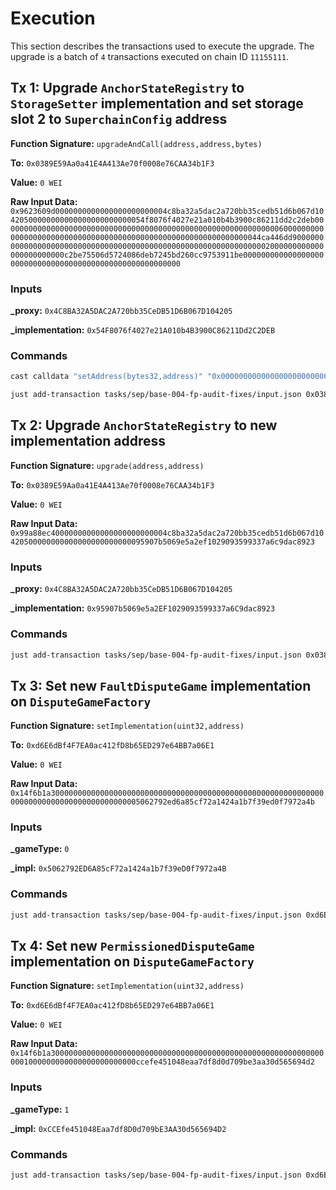 # Execution

This section describes the transactions used to execute the upgrade. The upgrade is a batch of `4` transactions executed on chain ID `11155111`.

## Tx 1: Upgrade `AnchorStateRegistry` to `StorageSetter` implementation and set storage slot 2 to `SuperchainConfig` address

**Function Signature:** `upgradeAndCall(address,address,bytes)`

**To:** `0x0389E59Aa0a41E4A413Ae70f0008e76CAA34b1F3`

**Value:** `0 WEI`

**Raw Input Data:** `0x9623609d0000000000000000000000004c8ba32a5dac2a720bb35cedb51d6b067d10420500000000000000000000000054f8076f4027e21a010b4b3900c86211dd2c2deb00000000000000000000000000000000000000000000000000000000000000600000000000000000000000000000000000000000000000000000000000000044ca446dd90000000000000000000000000000000000000000000000000000000000000002000000000000000000000000c2be75506d5724086deb7245bd260cc9753911be00000000000000000000000000000000000000000000000000000000`

### Inputs

**_proxy:** `0x4C8BA32A5DAC2A720bb35CeDB51D6B067D104205`

**_implementation:** `0x54F8076f4027e21A010b4B3900C86211Dd2C2DEB`

### Commands

```sh
cast calldata "setAddress(bytes32,address)" "0x0000000000000000000000000000000000000000000000000000000000000002" "0xC2Be75506d5724086DEB7245bd260Cc9753911Be"
```

```sh
just add-transaction tasks/sep/base-004-fp-audit-fixes/input.json 0x0389E59Aa0a41E4A413Ae70f0008e76CAA34b1F3 "upgradeAndCall(address,address,bytes)" "0x4C8BA32A5DAC2A720bb35CeDB51D6B067D104205" "0x54F8076f4027e21A010b4B3900C86211Dd2C2DEB" "0xca446dd90000000000000000000000000000000000000000000000000000000000000002000000000000000000000000c2be75506d5724086deb7245bd260cc9753911be"
```

## Tx 2: Upgrade `AnchorStateRegistry` to new implementation address

**Function Signature:** `upgrade(address,address)`

**To:** `0x0389E59Aa0a41E4A413Ae70f0008e76CAA34b1F3`

**Value:** `0 WEI`

**Raw Input Data:** `0x99a88ec40000000000000000000000004c8ba32a5dac2a720bb35cedb51d6b067d10420500000000000000000000000095907b5069e5a2ef1029093599337a6c9dac8923`

### Inputs

**_proxy:** `0x4C8BA32A5DAC2A720bb35CeDB51D6B067D104205`

**_implementation:** `0x95907b5069e5a2EF1029093599337a6C9dac8923`

### Commands

```sh
just add-transaction tasks/sep/base-004-fp-audit-fixes/input.json 0x0389E59Aa0a41E4A413Ae70f0008e76CAA34b1F3 "upgrade(address,address)" "0x4C8BA32A5DAC2A720bb35CeDB51D6B067D104205" "0x95907b5069e5a2EF1029093599337a6C9dac8923"
```

## Tx 3: Set new `FaultDisputeGame` implementation on `DisputeGameFactory`

**Function Signature:** `setImplementation(uint32,address)`

**To:** `0xd6E6dBf4F7EA0ac412fD8b65ED297e64BB7a06E1`

**Value:** `0 WEI`

**Raw Input Data:** `0x14f6b1a300000000000000000000000000000000000000000000000000000000000000000000000000000000000000005062792ed6a85cf72a1424a1b7f39ed0f7972a4b`

### Inputs

**_gameType:** `0`

**_impl:** `0x5062792ED6A85cF72a1424a1b7f39eD0f7972a4B`

### Commands

```sh
just add-transaction tasks/sep/base-004-fp-audit-fixes/input.json 0xd6E6dBf4F7EA0ac412fD8b65ED297e64BB7a06E1 "setImplementation(uint32,address)" "0" "0x5062792ED6A85cF72a1424a1b7f39eD0f7972a4B"
```

## Tx 4: Set new `PermissionedDisputeGame` implementation on `DisputeGameFactory`

**Function Signature:** `setImplementation(uint32,address)`

**To:** `0xd6E6dBf4F7EA0ac412fD8b65ED297e64BB7a06E1`

**Value:** `0 WEI`

**Raw Input Data:** `0x14f6b1a30000000000000000000000000000000000000000000000000000000000000001000000000000000000000000ccefe451048eaa7df8d0d709be3aa30d565694d2`

### Inputs

**_gameType:** `1`

**_impl:** `0xCCEfe451048Eaa7df8D0d709bE3AA30d565694D2`

### Commands

```sh
just add-transaction tasks/sep/base-004-fp-audit-fixes/input.json 0xd6E6dBf4F7EA0ac412fD8b65ED297e64BB7a06E1 "setImplementation(uint32,address)" "1" "0xCCEfe451048Eaa7df8D0d709bE3AA30d565694D2"
```
